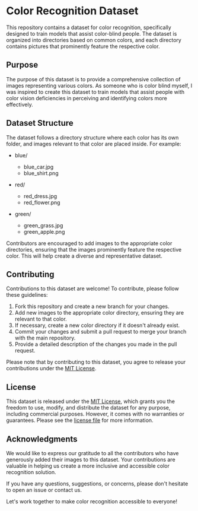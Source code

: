 # Color Recognition Dataset

This repository contains a dataset for color recognition, specifically designed to train models that assist color-blind people. The dataset is organized into directories based on common colors, and each directory contains pictures that prominently feature the respective color.


## Purpose

The purpose of this dataset is to provide a comprehensive collection of images representing various colors. As someone who is color blind myself, I was inspired to create this dataset to train models that assist people with color vision deficiencies in perceiving and identifying colors more effectively.

## Dataset Structure

The dataset follows a directory structure where each color has its own folder, and images relevant to that color are placed inside. For example:
- blue/
  - blue_car.jpg
  - blue_shirt.png
  
- red/
  - red_dress.jpg
  - red_flower.png

- green/
  - green_grass.jpg
  - green_apple.png



Contributors are encouraged to add images to the appropriate color directories, ensuring that the images prominently feature the respective color. This will help create a diverse and representative dataset.

## Contributing

Contributions to this dataset are welcome! To contribute, please follow these guidelines:

1. Fork this repository and create a new branch for your changes.
2. Add new images to the appropriate color directory, ensuring they are relevant to that color.
3. If necessary, create a new color directory if it doesn't already exist.
4. Commit your changes and submit a pull request to merge your branch with the main repository.
5. Provide a detailed description of the changes you made in the pull request.

Please note that by contributing to this dataset, you agree to release your contributions under the [MIT License](LICENSE.md).

## License

This dataset is released under the [MIT License](LICENSE.md), which grants you the freedom to use, modify, and distribute the dataset for any purpose, including commercial purposes. However, it comes with no warranties or guarantees. Please see the [license file](LICENSE.md) for more information.

## Acknowledgments

We would like to express our gratitude to all the contributors who have generously added their images to this dataset. Your contributions are valuable in helping us create a more inclusive and accessible color recognition solution.

If you have any questions, suggestions, or concerns, please don't hesitate to open an issue or contact us.

Let's work together to make color recognition accessible to everyone!


